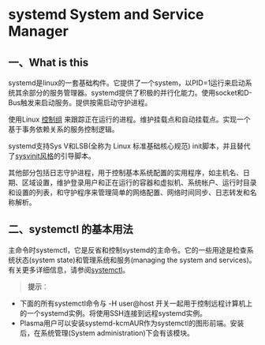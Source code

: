 # systemd System and Service Manager
## 一、What is this
systemd是linux的一套基础构件。它提供了一个system，以PID=1运行来启动系统其余部分的服务管理器。systemd提供了积极的并行化能力。使用socket和D-Bus触发来启动服务。提供按需启动守护进程。

使用Linux [控制组](https://wiki.archlinux.org/index.php/Cgroups) 来跟踪正在运行的进程。维护挂载点和自动挂载点。实现一个基于事务依赖关系的服务控制逻辑。

systemd支持Sys V和LSB(全称为 Linux 标准基础核心规范) init脚本，并且替代了[sysvinit风格](https://zh.opensuse.org/openSUSE:Packaging_init_scripts)的引导脚本。

其他部分包括日志守护进程，用于控制基本系统配置的实用程序，如主机名、日期、区域设置，维护登录用户和正在运行的容器和虚拟机、系统帐户、运行时目录和设置的列表，和守护程序来管理简单的网络配置、网络时间同步、日志转发和名称解析。

## 二、systemctl 的基本用法
主命令时systemctl，它是反省和控制systemd的主命令。它的一些用途是检查系统状态(system
 state)和管理系统和服务(managing the system and services)。有关更多详细信息，请参阅[systemctl](https://jlk.fjfi.cvut.cz/arch/manpages/man/systemctl.1)。
 
 >**提示**：
 - 下面的所有systemctl命令与 -H user@host 开关一起用于控制远程计算机上的一个systemd实例。将使用SSH连接到远程systemd实例。
 - Plasma用户可以安装systemd-kcmAUR作为systemctl的图形前端。安装后，在系统管理(System administration)下会有该模块。
 
